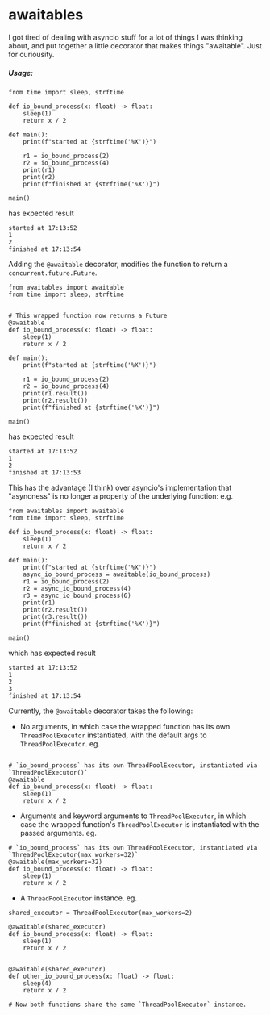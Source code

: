 awaitables
===========

I got tired of dealing with asyncio stuff for a lot of things I was thinking about, and put together a little decorator that makes things "awaitable". Just for curiousity.

##### Usage:

```
from time import sleep, strftime

def io_bound_process(x: float) -> float:
    sleep(1)
    return x / 2    

def main():
    print(f"started at {strftime('%X')}")

    r1 = io_bound_process(2)
    r2 = io_bound_process(4)
    print(r1)
    print(r2)
    print(f"finished at {strftime('%X')}")

main()
```

has expected result

```
started at 17:13:52
1
2
finished at 17:13:54
```

Adding the `@awaitable` decorator, modifies the function to return a `concurrent.future.Future`.

```
from awaitables import awaitable
from time import sleep, strftime


# This wrapped function now returns a Future
@awaitable
def io_bound_process(x: float) -> float:
    sleep(1)
    return x / 2 

def main():
    print(f"started at {strftime('%X')}")

    r1 = io_bound_process(2)
    r2 = io_bound_process(4)
    print(r1.result())
    print(r2.result())
    print(f"finished at {strftime('%X')}")

main()
```

has expected result

```
started at 17:13:52
1
2
finished at 17:13:53
```

This has the advantage (I think) over asyncio's implementation that "asyncness" is no longer a property of the underlying function: e.g.


```
from awaitables import awaitable
from time import sleep, strftime

def io_bound_process(x: float) -> float:
    sleep(1)
    return x / 2 

def main():
    print(f"started at {strftime('%X')}")
    async_io_bound_process = awaitable(io_bound_process)
    r1 = io_bound_process(2)
    r2 = async_io_bound_process(4)
    r3 = async_io_bound_process(6)
    print(r1)
    print(r2.result())
    print(r3.result())
    print(f"finished at {strftime('%X')}")

main()
```

which has expected result

```
started at 17:13:52
1
2
3
finished at 17:13:54
```

Currently, the `@awaitable` decorator takes the following:

* No arguments, in which case the wrapped function has its own `ThreadPoolExecutor` instantiated, with the default args to `ThreadPoolExecutor`. eg.

```

# `io_bound_process` has its own ThreadPoolExecutor, instantiated via `ThreadPoolExecutor()`
@awaitable
def io_bound_process(x: float) -> float:
    sleep(1)
    return x / 2 

```

* Arguments and keyword arguments to `ThreadPoolExecutor`, in which case the wrapped function's `ThreadPoolExecutor` is instantiated with the passed arguments. eg.

```
# `io_bound_process` has its own ThreadPoolExecutor, instantiated via `ThreadPoolExecutor(max_workers=32)`
@awaitable(max_workers=32)
def io_bound_process(x: float) -> float:
    sleep(1)
    return x / 2 

```

* A `ThreadPoolExecutor` instance. eg.


```
shared_executor = ThreadPoolExecutor(max_workers=2)

@awaitable(shared_executor)
def io_bound_process(x: float) -> float:
    sleep(1)
    return x / 2 


@awaitable(shared_executor)
def other_io_bound_process(x: float) -> float:
    sleep(4)
    return x / 2 

# Now both functions share the same `ThreadPoolExecutor` instance.
```


